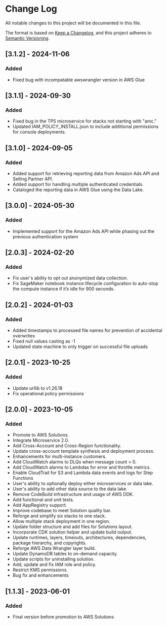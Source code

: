 # Change Log

All notable changes to this project will be documented in this file.

The format is based on [Keep a Changelog](https://keepachangelog.com/en/1.0.0/),
and this project adheres to [Semantic Versioning](https://semver.org/spec/v2.0.0.html).

## [3.1.2] - 2024-11-06

### Added

- Fixed bug with incompatable awswrangler version in AWS Glue

## [3.1.1] - 2024-09-30

### Added

- Fixed bug in the TPS microservice for stacks not starting with "amc."
- Updated IAM_POLICY_INSTALL.json to include additional permissions for console deployments.

## [3.1.0] - 2024-09-05

### Added

- Added support for retrieving reporting data from Amazon Ads API and Selling Partner API.
- Added support for handling multiple authenticated credentials.
- Cataloged the reporting data in AWS Glue using the Data Lake.

## [3.0.0] - 2024-05-30

### Added

- Implemented support for the Amazon Ads API while phasing out the previous authentication system

## [2.0.3] - 2024-02-20

### Added

- Fix user's ability to opt out anonymized data collection.
- Fix SageMaker notebook instance lifecycle configuration to auto-stop the compute instance if it’s idle for 900 seconds.

## [2.0.2] - 2024-01-03

### Added

- Added timestamps to processed file names for prevention of accidental overwrites
- Fixed null values casting as -1
- Updated state machine to only trigger on successful file uploads

## [2.0.1] - 2023-10-25

### Added

- Update urllib to v1.26.18
- Fix operational policy permissions

## [2.0.0] - 2023-10-05

### Added

- Promote to AWS Solutions.
- Integrate Microservice 2.0.
- Add Cross-Account and Cross-Region functionality.
- Update cross-account template synthesis and deployment process.
- Enhancements for multi-instance customers.
- Add CloudWatch alarms to DLQs when message count > 0.
- Add CloudWatch alarms to Lambdas for error and throttle metrics.
- Enable CloudTrail for S3 and Lambda data events and logs for Step Functions
- User's ability to optionally deploy either microservices or data lake.
- User's ability to add other data source to the data lake.
- Remove CodeBuild infrastructure and usage of AWS DDK.
- Add functional and unit tests.
- Add AppRegistry support.
- Improve codebase to meet Solution quality bar.
- Reforge and simplify six stacks to one stack.
- Allow multiple stack deployment in one region.
- Update folder structure and add files for Solutions layout.
- Incorporate CDK solution helper and update build output.
- Update runtimes, layers, timeouts, architectures, dependencies, package hierarchy, and copyrights.
- Reforge AWS Data Wrangler layer build.
- Update DynamoDB tables to on-demand capacity.
- Update scripts for uninstalling solution.
- Add, update and fix IAM role and policy.
- Restrict KMS permissions.
- Bug fix and enhancements

## [1.1.3] - 2023-06-01

### Added

- Final version before promotion to AWS Solutions
